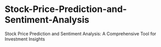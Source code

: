 # Stock-Price-Prediction-and-Sentiment-Analysis
Stock Price Prediction and Sentiment Analysis: A Comprehensive Tool for Investment Insights
